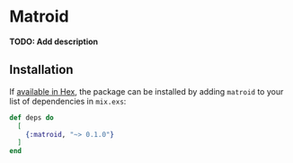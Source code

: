 # Matroid

**TODO: Add description**

## Installation

If [available in Hex](https://hex.pm/docs/publish), the package can be installed
by adding `matroid` to your list of dependencies in `mix.exs`:

```elixir
def deps do
  [
    {:matroid, "~> 0.1.0"}
  ]
end
```
